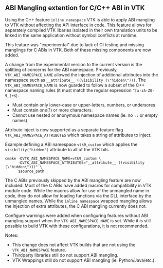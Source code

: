 ## ABI Mangling extention for C/C++ ABI in VTK

Using the C++ feature `inline namespace` VTK is able to apply ABI mangling
to VTK without affecting the API interface in code. This feature allows for
separately compiled VTK libaries isolated in their own translation units to
be linked in the same application without symbol conflicts at runtime.

This feature was "experimental" due to lack of  CI testing and
missing manglings for C ABIs in VTK. Both of these missing components are
now added.

A change from the experimental version to the current version is the splitting
of concerns for the ABI namespace. Previously, `VTK_ABI_NAMESPACE_NAME` allowed
the injection of additional attributes into the namespace such as
`__attribute__ ((visibility (\"hidden\")))`. The `VTK_ABI_NAMESPACE_NAME` is now
guarded to follow a subset of the C++ namespace naming rules (it must match the
regular expression `^[a-zA-Z0-9_]+$`).

* Must contain only lower-case or upper-letters, numbers, or undersores
* Must contain one(1) or more characters.
* Cannot use nested or anonymous namespace names (ie. no `::` or empty names)

Attribute inject is now supported as a separate feature flag `VTK_ABI_NAMESPACE_ATTRIBUTES`
which takes a string of attributes to inject.

Example defining a ABI namespace `vtk9_custom` which applies the `visibility("hidden")`
attribute to all of the VTK bits.

```
cmake -DVTK_ABI_NAMESPACE_NAME=vtk9_custom \
      -DVTK_ABI_NAMESPACE_ATTRIBUTES="__attribute__ ((visibility (\"hidden\")))" \
      $source_path
```

The C ABIs previously skipped by the ABI mangling feature are now included.
Most of the C ABIs have added macros for compatibility in VTK module code.
While the macros allow for use of the unmangled name in code, they do not
allow for loading functions via the DLL interface by the unmangled names.
While the `inline namespace` wrapped mangling allows the injection of extra
attributes, the C ABI mangling currently does not.

Configure warnings were added when configuring features without ABI mangling support
when the `VTK_ABI_NAMESPACE_NAME` is set. While it is still possible to build VTK
with these configurations, it is not recommended.

Notes:
* This change does not affect VTK builds that are not using the `VTK_ABI_NAMESPACE` feature.
* Thirdparty libraries still do not support ABI mangling.
* VTK Wrappings still do not support ABI mangling (ie. Python/Java/etc.).
